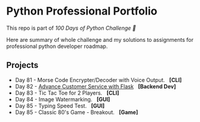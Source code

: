 # Python Professional Portfolio

This repo is part of <i>100 Days of Python Challenge 🐍</i>

Here are summary of whole challenge and my solutions to assignments for professional python developer roadmap.

## Projects
<ul>
  <li> Day 81 - Morse Code Encrypter/Decoder with Voice Output. &nbsp;&nbsp;<b>[CLI]</b> </li>
  <li> Day 82 - <a href="https://github.com/Jubiko31/rest-api-advance-flask" target="_blank">Advance Customer Service with Flask</a>  &nbsp;&nbsp;<b>[Backend Dev]</b> </li>
  <li> Day 83 - Tic Tac Toe for 2 Players. &nbsp;&nbsp;<b>[CLI]</b> </li>
  <li> Day 84 - Image Watermarking. &nbsp;&nbsp;<b>[GUI]</b> </li>
  <li> Day 85 - Typing Speed Test. &nbsp;&nbsp;<b>[GUI]</b> </li>
  <li> Day 85 - Classic 80's Game - Breakout. &nbsp;&nbsp;<b>[Game]</b> </li>
</ul>

